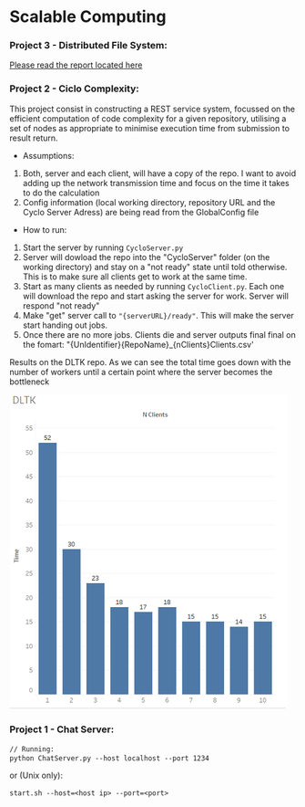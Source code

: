 # Scalable Computing

### <i class="icon-file"></i> Project 3 - Distributed File System:

[Please read the report located here](DistFileSystem/Report.pdf)




### <i class="icon-file"></i> Project 2 - Ciclo Complexity:


This project consist in constructing a REST service system, focussed on the efficient computation of code complexity for a given repository, utilising a set of nodes as appropriate to minimise execution time from submission to result return.


* Assumptions:

1) Both, server and each client, will have a copy of the repo. I want to avoid adding up the network transmission time and focus on the time it takes to do the calculation
2) Config information (local working directory, repository URL and the Cyclo Server Adress) are being read from the GlobalConfig file

* How to run:

1) Start the server by running ```CycloServer.py```
2) Server will dowload the repo into the "CycloServer" folder (on the working directory) and stay on a "not ready" state until told otherwise. This is to make sure all clients get to work at the same time.
3) Start as many clients as needed by running ```CycloClient.py```. Each one will download the repo and start asking the server for work. Server will respond "not ready"
4) Make "get" server call to ```"{serverURL}/ready"```. This will make the server start handing out jobs.
5) Once there are no more jobs. Clients die and server outputs final final on the fomart: "{UnIdentifier}{RepoName}_{nClients}Clients.csv'


Results on the DLTK repo. As we can see the total time goes down with the number of workers until a certain point where the server becomes the bottleneck

![ResultsDLTK](/CyclomaticComplx/Results/DLTK.png)




### <i class="icon-file"></i> Project 1 - Chat Server:
```
// Running:
python ChatServer.py --host localhost --port 1234
```

or (Unix only):

```
start.sh --host=<host ip> --port=<port>
```